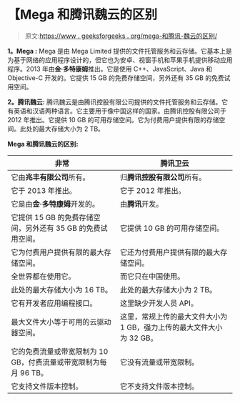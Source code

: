 # 【Mega 和腾讯魏云的区别

> 原文:[https://www . geeksforgeeks . org/mega-和腾讯-魏云的区别/](https://www.geeksforgeeks.org/difference-between-mega-and-tencent-weiyun/)

**1。Mega :**
Mega 是由 Mega Limited 提供的文件托管服务和云存储。它基本上是为基于网络的应用程序设计的，但它也为安卓、视窗手机和苹果手机提供移动应用程序。2013 年由**金·多特康姆**推出。它是使用 C++、JavaScript、Java 和 Objective-C 开发的。它提供 15 GB 的免费存储空间，另外还有 35 GB 的免费试用空间。

**2。腾讯魏云:**
腾讯魏云是由腾讯控股有限公司提供的文件托管服务和云存储。它有英语和汉语两种语言。它主要用于像中国这样的国家。由腾讯控股有限公司于 2012 年推出。它提供 10 GB 的可用存储空间。它为付费用户提供有限的存储空间。此处的最大存储大小为 2 TB。

**Mega 和腾讯魏云的区别:**

<center>

| 非常 | 腾讯卫云 |
| --- | --- |
| 它由**兆丰有限公司**所有。 | 归**腾讯控股有限公司**所有。 |
| 它于 2013 年推出。 | 它于 2012 年推出。 |
| 它是由**金·多特康姆**开发的。 | 由**腾讯**开发。 |
| 它提供 15 GB 的免费存储空间，另外还有 35 GB 的免费试用空间。 | 它提供 10 GB 的可用存储空间。 |
| 它为付费用户提供有限的最大存储空间。 | 它还为付费用户提供有限的最大存储空间。 |
| 全世界都在使用它。 | 而它只在中国使用。 |
| 此处的最大存储大小为 16 TB。 | 此处的最大存储大小为 2 TB。 |
| 它有开发者应用编程接口。 | 这里缺少开发人员 API。 |
| 最大文件大小等于可用的云驱动器空间。 | 这里，常规上传的最大文件大小为 1 GB，强力上传的最大文件大小为 32 GB。 |
| 它的免费流量或带宽限制为 10 GB，付费流量或带宽限制为每月 96 TB。 | 它没有流量或带宽限制。 |
| 它支持文件版本控制。 | 它不支持文件版本控制。 |

</center>